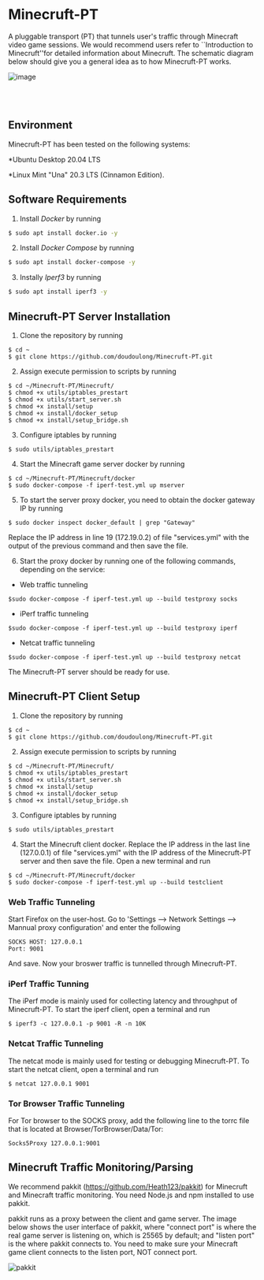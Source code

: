 # Minecruft-PT
A pluggable transport (PT) that tunnels user's traffic through Minecraft video game sessions. We would recommend users refer to ``Introduction to Minecruft''for detailed information about Minecruft. The schematic diagram below should give you a general idea as to how Minecruft-PT works.

![image](https://user-images.githubusercontent.com/4751354/168675516-458acaf6-7fd1-4a1e-adc5-11ad2df7f785.png)

<br>
<br>

## Environment
Minecruft-PT has been tested on the following systems:

*Ubuntu Desktop 20.04 LTS 

*Linux Mint "Una" 20.3 LTS (Cinnamon Edition).


## Software Requirements
1. Install *Docker* by running
```bash
$ sudo apt install docker.io -y
```

2. Install *Docker Compose* by running
```bash
$ sudo apt install docker-compose -y
``` 

3. Instally *Iperf3* by running
```bash
$ sudo apt install iperf3 -y
```

## Minecruft-PT Server Installation
1. Clone the repository by running
```
$ cd ~
$ git clone https://github.com/doudoulong/Minecruft-PT.git
```

2. Assign execute permission to scripts by running
```
$ cd ~/Minecruft-PT/Minecruft/
$ chmod +x utils/iptables_prestart
$ chmod +x utils/start_server.sh
$ chmod +x install/setup
$ chmod +x install/docker_setup
$ chmod +x install/setup_bridge.sh
``` 

3. Configure iptables by running
```
$ sudo utils/iptables_prestart
```

4. Start the Minecraft game server docker by running
```
$ cd ~/Minecruft-PT/Minecruft/docker
$ sudo docker-compose -f iperf-test.yml up mserver
```

5. To start the server proxy docker, you need to obtain the docker gateway IP by running
```
$ sudo docker inspect docker_default | grep "Gateway"
```

Replace the IP address in line 19 (172.19.0.2) of file "services.yml" with the output of the previous command and then save the file.

6. Start the proxy docker by running one of the following commands, depending on the service: 
* Web traffic tunneling
```
$sudo docker-compose -f iperf-test.yml up --build testproxy socks
```

* iPerf traffic tunneling
```
$sudo docker-compose -f iperf-test.yml up --build testproxy iperf
```

* Netcat traffic tunneling
```
$sudo docker-compose -f iperf-test.yml up --build testproxy netcat
```

The Minecruft-PT server should be ready for use.

## Minecruft-PT Client Setup
1. Clone the repository by running
```
$ cd ~
$ git clone https://github.com/doudoulong/Minecruft-PT.git
```

2. Assign execute permission to scripts by running
```
$ cd ~/Minecruft-PT/Minecruft/
$ chmod +x utils/iptables_prestart
$ chmod +x utils/start_server.sh
$ chmod +x install/setup
$ chmod +x install/docker_setup
$ chmod +x install/setup_bridge.sh
``` 

3. Configure iptables by running
```
$ sudo utils/iptables_prestart
```

4. Start the Minecruft client docker.
Replace the IP address in the last line (127.0.0.1) of file "services.yml" with the IP address of the Minecruft-PT server and then save the file. Open a new terminal and run
```
$ cd ~/Minecruft-PT/Minecruft/docker
$ sudo docker-compose -f iperf-test.yml up --build testclient
```

### Web Traffic Tunneling
Start Firefox on the user-host. Go to 'Settings --> Network Settings --> Mannual proxy configuration' and enter the following 
```
SOCKS HOST: 127.0.0.1
Port: 9001
```
And save. Now your broswer traffic is tunnelled through Minecruft-PT.

### iPerf Traffic Tunning 
The iPerf mode is mainly used for collecting latency and throughput of Minecruft-PT. To start the iperf client, open a terminal and run
```
$ iperf3 -c 127.0.0.1 -p 9001 -R -n 10K
```

### Netcat Traffic Tunneling
The netcat mode is mainly used for testing or debugging Minecruft-PT. To start the netcat client, open a terminal and run
```
$ netcat 127.0.0.1 9001
```

### Tor Browser Traffic Tunneling
For Tor browser to the SOCKS proxy, add the following line to the torrc file that is located at Browser/TorBrowser/Data/Tor:
```
Socks5Proxy 127.0.0.1:9001
```

## Minecruft Traffic Monitoring/Parsing
We recommend pakkit (https://github.com/Heath123/pakkit) for Minecruft and Minecraft traffic monitoring. You need Node.js and npm installed to use pakkit. 

pakkit runs as a proxy between the client and game server. The image below shows the user interface of pakkit, where "connect port" is where the real game server is listening on, which is 25565 by default; and "listen port" is the where pakkit connects to.  You need to make sure your Minecraft game client connects to the listen port, NOT connect port. 

![pakkit](https://user-images.githubusercontent.com/4751354/168687111-788b5b2e-b3d0-402b-8d38-3bb3341d34e3.jpg)


